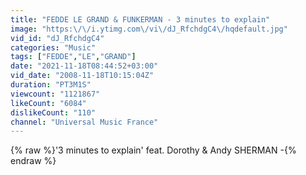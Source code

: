 ```yaml
---
title: "FEDDE LE GRAND & FUNKERMAN - 3 minutes to explain"
image: "https:\/\/i.ytimg.com\/vi\/dJ_RfchdgC4\/hqdefault.jpg"
vid_id: "dJ_RfchdgC4"
categories: "Music"
tags: ["FEDDE","LE","GRAND"]
date: "2021-11-18T08:44:52+03:00"
vid_date: "2008-11-18T10:15:04Z"
duration: "PT3M1S"
viewcount: "1121867"
likeCount: "6084"
dislikeCount: "110"
channel: "Universal Music France"
---
```

{% raw %}'3 minutes to explain' feat. Dorothy &amp; Andy SHERMAN -{% endraw %}
